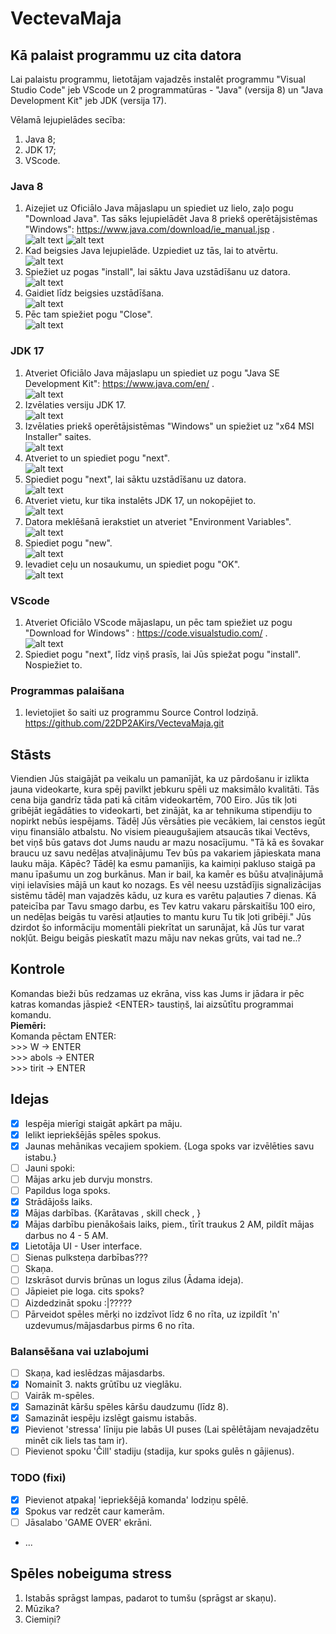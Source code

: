 # VectevaMaja

## Kā palaist programmu uz cita datora

Lai palaistu programmu, lietotājam vajadzēs instalēt programmu "Visual Studio Code" jeb VScode un 2 programmatūras - "Java" (versija 8) un "Java Development Kit" jeb JDK (versija 17).

Vēlamā lejupielādes secība:
1. Java 8;
2. JDK 17;
3. VScode.

### Java 8
1. Aizejiet uz Oficiālo Java mājaslapu un spiediet uz lielo, zaļo pogu "Download Java". Tas sāks lejupielādēt Java 8 priekš operētājsistēmas "Windows": https://www.java.com/download/ie_manual.jsp . <br> 
![alt text](image-2.png)
![alt text](image-1.png)
2. Kad beigsies Java lejupielāde. Uzpiediet uz tās, lai to atvērtu. <br> 
![alt text](image-3.png)
3. Spiežiet uz pogas "install", lai sāktu Java uzstādīšanu uz datora. <br>
![alt text](image-4.png)
4. Gaidiet līdz beigsies uzstādīšana. <br>
![alt text](image-5.png)
5. Pēc tam spiežiet pogu "Close". <br>
![alt text](image-6.png)

### JDK 17
1. Atveriet Oficiālo Java mājaslapu un spiediet uz pogu "Java SE Development Kit": https://www.java.com/en/ . <br>
![alt text](image-7.png)
2. Izvēlaties versiju JDK 17. <br>
![alt text](image-8.png)
3. Izvēlaties priekš operētājsistēmas "Windows" un spiežiet uz "x64 MSI Installer" saites. <br>
![alt text](image-9.png)
4. Atveriet to un spiediet pogu "next". <br>
![alt text](image-10.png)
5. Spiediet pogu "next", lai sāktu uzstādīšanu uz datora. <br>
![alt text](image-11.png)
6. Atveriet vietu, kur tika instalēts JDK 17, un nokopējiet to. <br>
![alt text](image-12.png)
7. Datora meklēšanā ierakstiet un atveriet "Environment Variables". <br>
![alt text](image-13.png)
8. Spiediet pogu "new". <br>
![alt text](image-14.png)
9. Ievadiet ceļu un nosaukumu, un spiediet pogu "OK". <br>
![alt text](image-15.png)

### VScode
1. Atveriet Oficiālo VScode mājaslapu, un pēc tam spiežiet uz pogu "Download for Windows" : https://code.visualstudio.com/ . <br>
![alt text](image-16.png)
2. Spiediet pogu "next", līdz viņš prasīs, lai Jūs spiežat pogu "install". Nospiežiet to. <br>

### Programmas palaišana
1. Ievietojiet šo saiti uz programmu Source Control lodziņā. https://github.com/22DP2AKirs/VectevaMaja.git <br>



## Stāsts

Viendien Jūs staigājāt pa veikalu un pamanījāt, ka uz pārdošanu ir izlikta jauna videokarte, kura spēj pavilkt jebkuru spēli uz maksimālo kvalitāti.
Tās cena bija gandrīz tāda pati kā citām videokartēm, 700 Eiro. Jūs tik ļoti gribējāt iegādāties to videokarti, bet zinājāt, ka ar tehnikuma stipendiju to nopirkt nebūs iespējams.
Tādēļ Jūs vērsāties pie vecākiem, lai censtos iegūt viņu finansiālo atbalstu. No visiem pieaugušajiem atsaucās tikai Vectēvs, bet viņš būs gatavs dot Jums naudu ar mazu nosacījumu.
"Tā kā es šovakar braucu uz savu nedēļas atvaļinājumu Tev būs pa vakariem jāpieskata mana lauku māja. Kāpēc? Tādēļ ka esmu pamanījis, ka kaimiņi pakluso staigā pa manu īpašumu un zog burkānus.
Man ir bail, ka kamēr es būšu atvaļinājumā viņi ielavīsies mājā un kaut ko nozags. Es vēl neesu uzstādījis signalizācijas sistēmu tādēļ man vajadzēs kādu, uz kura es varētu paļauties 7 dienas.
Kā pateicība par Tavu smago darbu, es Tev katru vakaru pārskaitīšu 100 eiro, un nedēļas beigās tu varēsi atļauties to mantu kuru Tu tik ļoti gribēji." Jūs dzirdot šo informāciju momentāli
piekrītat un sarunājat, kā Jūs tur varat nokļūt. Beigu beigās pieskatīt mazu māju nav nekas grūts, vai tad ne..?

## Kontrole

Komandas bieži būs redzamas uz ekrāna, viss kas Jums ir jādara ir pēc katras komandas jāspiež \<ENTER> taustiņš, lai aizsūtītu programmai komandu.<br> **Piemēri:**<br>Komanda pēctam ENTER: <br> >>> W -> ENTER <br>>>> abols -> ENTER <br>>>> tirit -> ENTER

## Idejas

- [x] Iespēja mierīgi staigāt apkārt pa māju.
- [x] Ielikt iepriekšējās spēles spokus.
- [x] Jaunas mehānikas vecajiem spokiem. {Loga spoks var izvēlēties savu istabu.}
- [ ] Jauni spoki:
- [ ] Mājas arku jeb durvju monstrs.
- [ ] Papildus loga spoks.
- [x] Strādājošs laiks.
- [x] Mājas darbības. {Karātavas , skill check , }
- [x] Mājas darbību pienākošais laiks, piem., tīrīt traukus 2 AM, pildīt mājas darbus no 4 - 5 AM.
- [x] Lietotāja UI - User interface.
- [ ] Sienas pulksteņa darbības???
- [ ] Skaņa.
- [ ] Izskrāsot durvis brūnas un logus zilus (Ādama ideja).
- [ ] Jāpieiet pie loga. cits spoks?
- [ ] Aizdedzināt spoku :|?????
- [ ] Pārveidot spēles mērķi no izdzīvot līdz 6 no rīta, uz izpildīt 'n' uzdevumus/mājasdarbus pirms 6 no rīta.

### Balansēšana vai uzlabojumi

- [ ] Skaņa, kad ieslēdzas mājasdarbs.
- [x] Nomainīt 3. nakts grūtību uz vieglāku.
- [ ] Vairāk m-spēles.
- [x] Samazināt kāršu spēles kāršu daudzumu (līdz 8).
- [x] Samazināt iespēju izslēgt gaismu istabās.
- [x] Pievienot 'stressa' līniju pie labās UI puses (Lai spēlētājam nevajadzētu minēt cik liels tas tam ir).
- [ ] Pievienot spoku 'Čill' stadiju (stadija, kur spoks gulēs n gājienus).

### TODO (fixi)

- [x] Pievienot atpakaļ 'iepriekšējā komanda' lodziņu spēlē.
- [x] Spokus var redzēt caur kamerām.
- [ ] Jāsalabo 'GAME OVER' ekrāni.
- ...

## Spēles nobeiguma stress

1. Istabās sprāgst lampas, padarot to tumšu (sprāgst ar skaņu).
2. Mūzika?
3. Ciemiņi?
